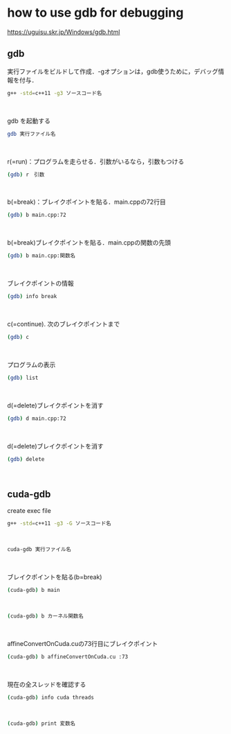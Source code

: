 # how to use gdb for debugging
https://uguisu.skr.jp/Windows/gdb.html

## gdb
実行ファイルをビルドして作成．-gオプションは，gdb使うために，デバッグ情報を付与．
```bash
g++ -std=c++11 -g3 ソースコード名
```
<br>

gdb を起動する
```bash
gdb 実行ファイル名
```
<br>

r(=run)：プログラムを走らせる．引数がいるなら，引数もつける
```bash
(gdb) r　引数
```
<br>

b(=break)：ブレイクポイントを貼る．main.cppの72行目
```bash
(gdb) b main.cpp:72
```
<br>

b(=break)ブレイクポイントを貼る．main.cppの関数の先頭
```bash
(gdb) b main.cpp:関数名
```
<br>

ブレイクポイントの情報
```bash
(gdb) info break
```
<br>

c(=continue). 次のブレイクポイントまで
```bash
(gdb) c
```
<br>

プログラムの表示
```bash
(gdb) list
```
<br>

d(=delete)ブレイクポイントを消す
```bash
(gdb) d main.cpp:72
```
<br>

d(=delete)ブレイクポイントを消す
```bash
(gdb) delete
```
<br>

## cuda-gdb
create exec file
```bash
g++ -std=c++11 -g3 -G ソースコード名
```
<br>

```bash
cuda-gdb 実行ファイル名
```
<br>

ブレイクポイントを貼る(b=break)
```bash
(cuda-gdb) b main
```
<br>

```bash
(cuda-gdb) b カーネル関数名
```
<br>

affineConvertOnCuda.cuの73行目にブレイクポイント
```bash
(cuda-gdb) b affineConvertOnCuda.cu :73
```
<br>

現在の全スレッドを確認する
```bash
(cuda-gdb) info cuda threads
```
<br>

```bash
(cuda-gdb) print 変数名
```
<br>
